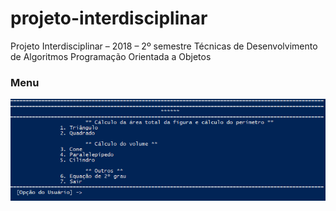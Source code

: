 # projeto-interdisciplinar

Projeto Interdisciplinar – 2018 – 2º semestre Técnicas de Desenvolvimento de Algoritmos Programação Orientada a Objetos


### Menu
![Alt text](imagens/Menu.PNG?raw=true "Menu")



